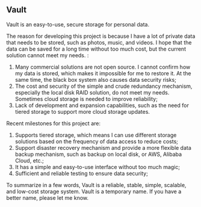 Vault
--------
Vault is an easy-to-use, secure storage for personal data.

The reason for developing this project is because I have a lot of private data that needs to be stored, such as photos, music, and videos. I hope that the data can be saved for a long time without too much cost, but the current solution cannot meet my needs. :
1. Many commercial solutions are not open source. I cannot confirm how my data is stored, which makes it impossible for me to restore it. At the same time, the black box system also causes data security risks;
2. The cost and security of the simple and crude redundancy mechanism, especially the local disk RAID solution, do not meet my needs. Sometimes cloud storage is needed to improve reliability;
3. Lack of development and expansion capabilities, such as the need for tiered storage to support more cloud storage updates.

Recent milestones for this project are:
1. Supports tiered storage, which means I can use different storage solutions based on the frequency of data access to reduce costs;
2. Support disaster recovery mechanism and provide a more flexible data backup mechanism, such as backup on local disk, or AWS, Alibaba Cloud, etc.;
3. It has a simple and easy-to-use interface without too much magic;
4. Sufficient and reliable testing to ensure data security;

To summarize in a few words, Vault is a reliable, stable, simple, scalable, and low-cost storage system. Vault is a temporary name. If you have a better name, please let me know.